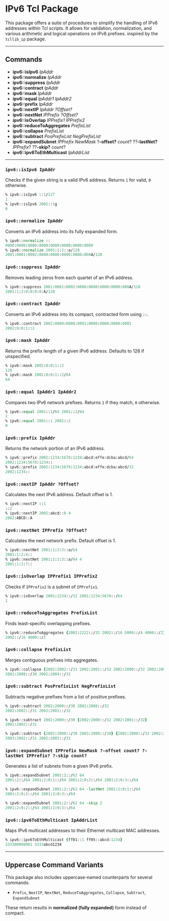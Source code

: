 # IPv6 Tcl Package

This package offers a suite of procedures to simplify the handling of IPv6 addresses within Tcl scripts. It allows for validation, normalization, and various arithmetic and logical operations on IPv6 prefixes. inspired by the `tcllib_ip` package.

---

## Commands

- **ipv6::isIpv6** *IpAddr*
- **ipv6::normalize** *IpAddr*
- **ipv6::suppress** *IpAddr*
- **ipv6::contract** *IpAddr*
- **ipv6::mask** *IpAddr*
- **ipv6::equal** *IpAddr1* *IpAddr2*
- **ipv6::prefix** *IpAddr*
- **ipv6::nextIP** *IpAddr* *?Offset?*
- **ipv6::nextNet** *IPPrefix* *?Offset?*
- **ipv6::isOverlap** *IPPrefix1* *IPPrefix2*
- **ipv6::reduceToAggregates** *PrefixList*
- **ipv6::collapse** *PrefixList*
- **ipv6::subtract** *PosPrefixList* *NegPrefixList*
- **ipv6::expandSubnet** *IPPrefix* *NewMask* ?**-offset?** *count*? ??**-lastNet?** *IPPrefix*? ??**-skip?** *count*?
- **ipv6::ipv6ToEthMulticast** *IpAddrList*

---

### `ipv6::isIpv6 IpAddr`

Checks if the given string is a valid IPv6 address.
Returns `1` for valid, `0` otherwise.

```tcl
% ipv6::isIpv6 ::1/127
1
% ipv6::isIpv6 2002::1g
0
```

### `ipv6::normalize IpAddr`

Converts an IPv6 address into its fully expanded form.

```tcl
% ipv6::normalize ::
0000:0000:0000:0000:0000:0000:0000:0000
% ipv6::normalize 2001:1:2::a/128
2001:0001:0002:0000:0000:0000:0000:000A/128
```

### `ipv6::suppress IpAddr`

Removes leading zeros from each quartet of an IPv6 address.

```tcl
% ipv6::suppress 2001:0001:0002:0000:0000:0000:0000:000A/128
2001:1:2:0:0:0:0:A/128
```

### `ipv6::contract IpAddr`

Converts an IPv6 address into its compact, contracted form using `::`.

```tcl
% ipv6::contract 2002:0000:0000:0001:0000:0000:0000:0002
2002:0:0:1::2
```

### `ipv6::mask IpAddr`

Returns the prefix length of a given IPv6 address. Defaults to 128 if unspecified.

```tcl
% ipv6::mask 2002:0:0:1::2
128
% ipv6::mask 2002:0:0:1::2/64
64
```

### `ipv6::equal IpAddr1 IpAddr2`

Compares two IPv6 network prefixes.
Returns `1` if they match, `0` otherwise.

```tcl
% ipv6::equal 2001::1/64 2001::2/64
1
% ipv6::equal 2001::1 2001::2
0
```

### `ipv6::prefix IpAddr`

Returns the network portion of an IPv6 address.

```tcl
% ipv6::prefix 2002:1234:5678:1234:abcd:effe:dcba:abcd/64
2002:1234:5678:1234::
% ipv6::prefix 2002:1234:5678:1234:abcd:effe:dcba:abcd/32
2002:1234::
```

### `ipv6::nextIP IpAddr ?Offset?`

Calculates the next IPv6 address. Default offset is 1.

```tcl
% ipv6::nextIP ::1
::2
% ipv6::nextIP 2002:abcd::6 4
2002:ABCD::A
```

### `ipv6::nextNet IPPrefix ?Offset?`

Calculates the next network prefix. Default offset is 1.

```tcl
% ipv6::nextNet 2001:1:2:3::a/64
2001:1:2:4::
% ipv6::nextNet 2001:1:2:3::a/64 4
2001:1:2:7::
```

### `ipv6::isOverlap IPPrefix1 IPPrefix2`

Checks if `IPPrefix2` is a subnet of `IPPrefix1`.

```tcl
% ipv6::isOverlap 2001:1234::/32 2001:1234:5678::/64
1
```

### `ipv6::reduceToAggregates PrefixList`

Finds least-specific overlapping prefixes.

```tcl
% ipv6::reduceToAggregates {2002:2222::/32 2002::/16 5000::/4 4000::/2}
2002::/16 4000::/2
```

### `ipv6::collapse PrefixList`

Merges contiguous prefixes into aggregates.

```tcl
% ipv6::collapse {2002:2002::/31 2002:2001::/32 2002:2000::/32 2002:2004::/32 2002:2005::/32}
2002:2000::/30 2002:2004::/31
```

### `ipv6::subtract PosPrefixList NegPrefixList`

Subtracts negative prefixes from a list of positive prefixes.

```tcl
% ipv6::subtract 2002:2000::/30 2002:2000::/32
2002:2002::/31 2002:2001::/32

% ipv6::subtract 2002:2000::/30 {2002:2000::/32 2002:2001::/32}
2002:2002::/31

% ipv6::subtract {2002:2000::/30 2003:2000::/30} {2002:2000::/32 2002:2001::/32 2003:2000::/31}
2003:2002::/31 2002:2002::/31
```

### `ipv6::expandSubnet IPPrefix NewMask ?-offset count? ?-lastNet IPPrefix? ?-skip count?`

Generates a list of subnets from a given IPv6 prefix.

```tcl
% ipv6::expandSubnet 2001:2::/62 64
2001:2::/64 2001:2:0:1::/64 2001:2:0:2::/64 2001:2:0:3::/64

% ipv6::expandSubnet 2001:2::/62 64 -lastNet 2001:2:0:1::/64
2001:2:0:2::/64 2001:2:0:3::/64

% ipv6::expandSubnet 2001:2::/62 64 -skip 2
2001:2:0:2::/64 2001:2:0:3::/64
```

### `ipv6::ipv6ToEthMulticast IpAddrList`

Maps IPv6 multicast addresses to their Ethernet multicast MAC addresses.

```tcl
% ipv6::ipv6ToEthMulticast {ff01::1 ff05::abcd:1234}
333300000001 3333abcd1234
```

---

## Uppercase Command Variants

This package also includes uppercase-named counterparts for several commands:

* `Prefix`, `NextIP`, `NextNet`, `ReduceToAggregates`, `Collapse`, `Subtract`, `ExpandSubnet`

These return results in **normalized (fully expanded)** form instead of compact.
